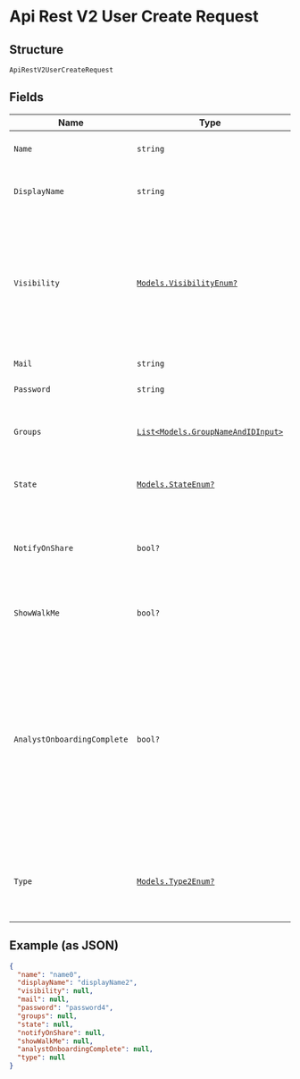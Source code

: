 
# Api Rest V2 User Create Request

## Structure

`ApiRestV2UserCreateRequest`

## Fields

| Name | Type | Tags | Description |
|  --- | --- | --- | --- |
| `Name` | `string` | Required | Name of the user account. The username string must be unique. |
| `DisplayName` | `string` | Required | A display name string for the user, usually their first and last name. |
| `Visibility` | [`Models.VisibilityEnum?`](/doc/models/visibility-enum.md) | Optional | Visibility of the user. The visibility attribute is set to DEFAULT when creating a user.<br><br>The DEFAULT attribute makes a user visible to other users and user groups, and thus allows them to share objects.<br>**Default**: `VisibilityEnum.DEFAULT` |
| `Mail` | `string` | Optional | Email id associated with the user account |
| `Password` | `string` | Required | Password for the user account. |
| `Groups` | [`List<Models.GroupNameAndIDInput>`](/doc/models/group-name-and-id-input.md) | Optional | A JSON array of group names or GUIDs or both. When both are given then id is considered |
| `State` | [`Models.StateEnum?`](/doc/models/state-enum.md) | Optional | Status of user account. acitve or inactive.<br>**Default**: `StateEnum.ACTIVE` |
| `NotifyOnShare` | `bool?` | Optional | User preference for receiving email notifications when another ThoughtSpot user shares answers or pinboards.<br>**Default**: `true` |
| `ShowWalkMe` | `bool?` | Optional | The user preference for revisiting the onboarding experience.<br>**Default**: `true` |
| `AnalystOnboardingComplete` | `bool?` | Optional | ThoughtSpot provides an interactive guided walkthrough to onboard new users. The onboarding experience leads users through a set of actions to help users get started and accomplish their tasks quickly.<br><br>The users can turn off the Onboarding experience and access it again when they need assistance with the ThoughtSpot UI.<br>**Default**: `true` |
| `Type` | [`Models.Type2Enum?`](/doc/models/type-2-enum.md) | Optional | Type of user. LOCAL_USER indicates that the user is created locally in the ThoughtSpot system.<br>**Default**: `Type2Enum.LOCAL_USER` |

## Example (as JSON)

```json
{
  "name": "name0",
  "displayName": "displayName2",
  "visibility": null,
  "mail": null,
  "password": "password4",
  "groups": null,
  "state": null,
  "notifyOnShare": null,
  "showWalkMe": null,
  "analystOnboardingComplete": null,
  "type": null
}
```

